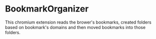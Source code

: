 # BookmarkOrganizer

This chromium extension reads the brower's bookmarks, created folders based on bookmark's domains and then moved bookmarks into those folders.

